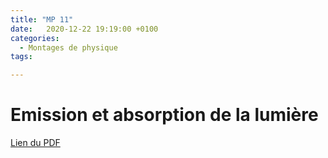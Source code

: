 ```yaml
---
title: "MP 11"
date:   2020-12-22 19:19:00 +0100
categories:
  - Montages de physique
tags:

---
```

# Emission et absorption de la lumière

[Lien du PDF](/assets/pdf/LC16.pdf)

<object class="pdf fitvidsignore" data="/assets/pdf/LC16.pdf" type="application/pdf"></object>
